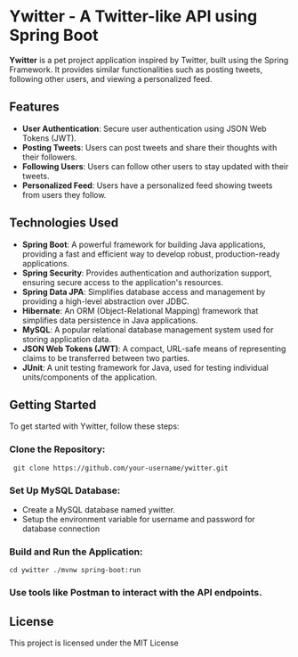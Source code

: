 # **Ywitter** - A Twitter-like API using Spring Boot

**Ywitter** is a pet project application inspired by Twitter, built using the Spring Framework. It provides similar functionalities such as posting tweets, following other users, and viewing a personalized feed.

## Features

- **User Authentication**: Secure user authentication using JSON Web Tokens (JWT).
- **Posting Tweets**: Users can post tweets and share their thoughts with their followers.
- **Following Users**: Users can follow other users to stay updated with their tweets.
- **Personalized Feed**: Users have a personalized feed showing tweets from users they follow.

## Technologies Used

- **Spring Boot**: A powerful framework for building Java applications, providing a fast and efficient way to develop robust, production-ready applications.
- **Spring Security**: Provides authentication and authorization support, ensuring secure access to the application's resources.
- **Spring Data JPA**: Simplifies database access and management by providing a high-level abstraction over JDBC.
- **Hibernate**: An ORM (Object-Relational Mapping) framework that simplifies data persistence in Java applications.
- **MySQL**: A popular relational database management system used for storing application data.
- **JSON Web Tokens (JWT)**: A compact, URL-safe means of representing claims to be transferred between two parties.
- **JUnit**: A unit testing framework for Java, used for testing individual units/components of the application.


## Getting Started

To get started with Ywitter, follow these steps:

### Clone the Repository:

` git clone https://github.com/your-username/ywitter.git`

### Set Up MySQL Database:

- Create a MySQL database named ywitter.
- Setup the environment variable for username and password for database connection

### Build and Run the Application:

`cd ywitter
./mvnw spring-boot:run`

### Use tools like Postman to interact with the API endpoints.

## License
This project is licensed under the MIT License
